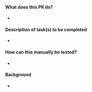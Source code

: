 #### What does this PR do?
-

#### Description of task(s) to be completed
-

#### How can this manually be tested?
-

#### Background
-
